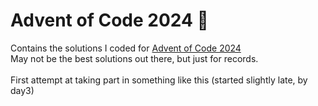 # Advent of Code 2024 🎄
Contains the solutions I coded for [Advent of Code 2024](https://adventofcode.com/2024)<br>
May not be the best solutions out there, but just for records.<br><br>
First attempt at taking part in something like this (started slightly late, by day3)
